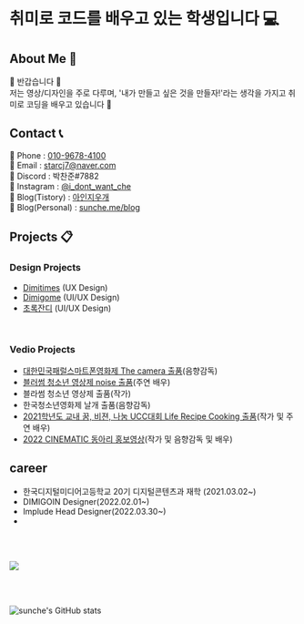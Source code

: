 # 취미로 코드를 배우고 있는 학생입니다 💻

## About Me 🔎  

  🙌 반갑습니다 🙌<br>
  저는 영상/디자인을 주로 다루며, '내가 만들고 싶은 것을 만들자!'라는 생각을 가지고 취미로 코딩을 배우고 있습니다 💪

## Contact 📞

  📱 Phone : <a href=tel>010-9678-4100<a><br>
  📩 Email : <a href="mailto">starcj7@naver.com</a><br>
  🔦 Discord : 박찬준#7882<br>
  👀 Instagram : <a href="https://www.instagram.com/i_dont_want_che/">@i_dont_want_che</a><br>
  📕 Blog(Tistory) : <a href="https://aineraser.tistory.com/">아인지우개<a><br>
  📙 Blog(Personal) : <a href="https://sunche.me/blog">sunche.me/blog<a>
  
## Projects 📋

### Design Projects
  <ul>
    <li><a href="https://dimitimes.github.io">Dimitimes</a> (UX Design)</li>
    <li><a href="https://dimigo.me">Dimigome</a> (UI/UX Design)</li>
    <li><a href="https://apps.apple.com/kr/app/%EC%B4%88%EB%A1%9D%EC%9E%94%EB%94%94/id1602956399" target="blank">초록잔디</a> (UI/UX Design)</li>
  </ul>
  
<br>
  
### Vedio Projects
  <ul>
    <li><a href="https://www.youtube.com/watch?v=y5i_D98CKts">대한민국패럴스마트폰영화제 The camera 출품</a>(음향감독)</li>
    <li><a href="https://www.youtube.com/watch?v=INZyhA5vJMM">블러썸 청소년 영상제 noise 출품</a>(주연 배우)</li>
    <li>블라썸 청소년 영상제 출품(작가)</li>
    <li>한국청소년영화제 날개 출품(음향감독)</li>
    <li><a href="https://youtu.be/zTPK8LjcMFA">2021학년도 교내 꿈, 비젼, 나눔 UCC대회 Life Recipe Cooking 출품</a>(작가 및 주연 배우)</li>
    <li><a href="https://www.youtube.com/watch?v=VtkZjHfau1k">2022 CINEMATIC 동아리 홍보영상</a>(작가 및 음향감독 및 배우)</li>
  </ul>
  
## career 
  
  <ul>
    <li>한국디지털미디어고등학교 20기 디지털콘텐츠과 재학 (2021.03.02~)</li>
    <li>DIMIGOIN Designer(2022.02.01~)</li>
    <li>Implude Head Designer(2022.03.30~)<li>
  </ul>

<br>
<br>
  
<a href="https://opgc.me/#/users/sunche243" target="_blank"><img src="https://api.opgc.me/githubs/users/sunche243/tag/?theme=basic" /></a>

<br>
<br>

![sunche's GitHub stats](https://github-readme-stats.vercel.app/api?username=sunche243&show_icons=true)

